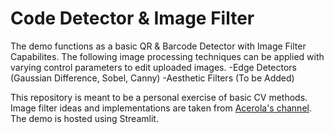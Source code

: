 # Code Detector & Image Filter
The demo functions as a basic QR &amp; Barcode Detector with Image Filter Capabilites. The following image processing techniques can be applied with varying control parameters to edit uploaded images.
-Edge Detectors (Gaussian Difference, Sobel, Canny)
-Aesthetic Filters (To be Added)

This repository is meant to be a personal exercise of basic CV methods. Image filter ideas and implementations are taken from [Acerola's channel](https://www.youtube.com/@Acerola). The demo is hosted using Streamlit.
